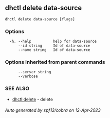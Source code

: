 ## dhctl delete data-source



```
dhctl delete data-source [flags]
```

### Options

```
  -h, --help          help for data-source
      --id string     Id of data-source
      --name string   Id of data-source
```

### Options inherited from parent commands

```
      --server string   
      --verbose         
```

### SEE ALSO

* [dhctl delete](dhctl_delete.md)	 - delete

###### Auto generated by spf13/cobra on 12-Apr-2023
